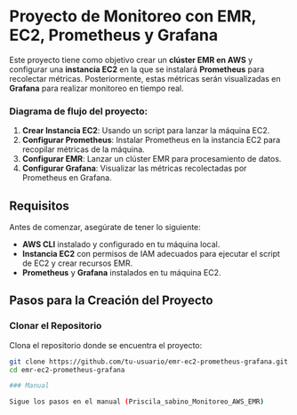 # Proyecto de Monitoreo con EMR, EC2, Prometheus y Grafana

Este proyecto tiene como objetivo crear un **clúster EMR en AWS** y configurar una **instancia EC2** en la que se instalará **Prometheus** para recolectar métricas. Posteriormente, estas métricas serán visualizadas en **Grafana** para realizar monitoreo en tiempo real.

### Diagrama de flujo del proyecto:
1. **Crear Instancia EC2**: Usando un script para lanzar la máquina EC2.
2. **Configurar Prometheus**: Instalar Prometheus en la instancia EC2 para recopilar métricas de la máquina.
3. **Configurar EMR**: Lanzar un clúster EMR para procesamiento de datos.
4. **Configurar Grafana**: Visualizar las métricas recolectadas por Prometheus en Grafana.

## Requisitos

Antes de comenzar, asegúrate de tener lo siguiente:

- **AWS CLI** instalado y configurado en tu máquina local. 
- **Instancia EC2** con permisos de IAM adecuados para ejecutar el script de EC2 y crear recursos EMR.
- **Prometheus** y **Grafana** instalados en tu máquina EC2.
  
## Pasos para la Creación del Proyecto

### Clonar el Repositorio

Clona el repositorio donde se encuentra el proyecto:

```bash
git clone https://github.com/tu-usuario/emr-ec2-prometheus-grafana.git
cd emr-ec2-prometheus-grafana

### Manual

Sigue los pasos en el manual (Priscila_sabino_Monitoreo_AWS_EMR)

